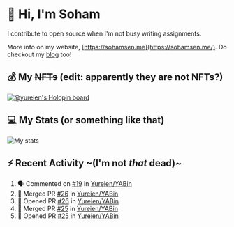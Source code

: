 # 👋 Hi, I'm Soham

I contribute to open source when I'm not busy writing assignments.

More info on my website, [https://sohamsen.me](https://sohamsen.me/). Do checkout my [blog](https://blog.sohamsen.me/) too!

## 💰 My ~~NFTs~~ (edit: apparently they are not NFTs?)

[![@yureien's Holopin board](https://holopin.io/api/user/board?user=yureien)](https://holopin.io/@yureien)

## 💻 My Stats (or something like that)

![My stats](https://github-readme-stats.vercel.app/api?username=Yureien&count_private=true&show_icons=true&theme=dracula)

## ⚡️ Recent Activity ~(I'm not _that_ dead)~

<!--START_SECTION:activity-->
1. 🗣 Commented on [#19](https://github.com/Yureien/YABin/issues/19#issuecomment-1786469253) in [Yureien/YABin](https://github.com/Yureien/YABin)
2. 🎉 Merged PR [#26](https://github.com/Yureien/YABin/pull/26) in [Yureien/YABin](https://github.com/Yureien/YABin)
3. 💪 Opened PR [#26](https://github.com/Yureien/YABin/pull/26) in [Yureien/YABin](https://github.com/Yureien/YABin)
4. 🎉 Merged PR [#25](https://github.com/Yureien/YABin/pull/25) in [Yureien/YABin](https://github.com/Yureien/YABin)
5. 💪 Opened PR [#25](https://github.com/Yureien/YABin/pull/25) in [Yureien/YABin](https://github.com/Yureien/YABin)
<!--END_SECTION:activity-->
